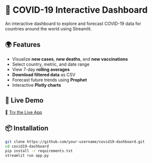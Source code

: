 # 🦠 COVID-19 Interactive Dashboard

An interactive dashboard to explore and forecast COVID-19 data for countries around the world using Streamlit.

## 🌍 Features

- Visualize **new cases**, **new deaths**, and **new vaccinations**
- Select country, metric, and date range
- View 7-day **rolling averages**
- **Download filtered data** as CSV
- Forecast future trends using **Prophet**
- Interactive **Plotly charts**

## 🚀 Live Demo

🔗 [Try the Live App](https://yourname-covid19-dashboard.streamlit.app)

## 📦 Installation

```bash
git clone https://github.com/your-username/covid19-dashboard.git
cd covid19-dashboard
pip install -r requirements.txt
streamlit run app.py
